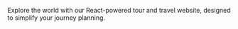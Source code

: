 Explore the world with our React-powered tour and travel website, designed to simplify your journey planning.
